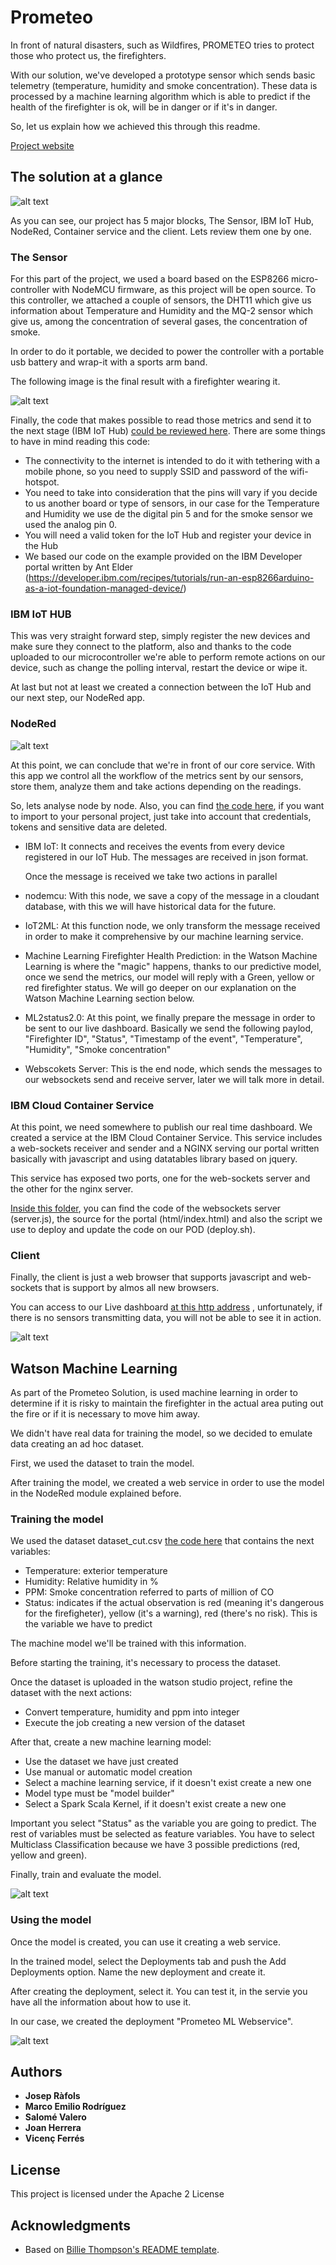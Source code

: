 # Prometeo


In front of natural disasters, such as Wildfires, PROMETEO tries to protect those who protect us, the firefighters.

With our solution, we've developed a prototype sensor which sends basic telemetry (temperature, humidity and smoke concentration). These data is processed by a machine learning algorithm which is able to predict if the health of the firefighter is ok, will be in danger or if it's in danger.

So, let us explain how we achieved this through this readme.

[Project website](https://github.com/joraco-dev/prometeo)

## The solution at a glance

![alt text](https://github.com/joraco-dev/prometeo/blob/master/content/Presentation.png)

As you can see, our project has 5 major blocks, The Sensor, IBM IoT Hub, NodeRed, Container service and the client. Lets review them one by one.

### The Sensor

For this part of the project, we used a board based on the ESP8266 micro-controller with NodeMCU firmware, as this project will be open source. To this controller, we attached a couple of sensors, the DHT11 which give us information about Temperature and Humidity and the MQ-2 sensor which give us, among the concentration of several gases, the concentration of smoke.

In order to do it portable, we decided to power the controller with a portable usb battery and wrap-it with a sports arm band.

The following image is the final result with a firefighter wearing it.

![alt text](https://github.com/joraco-dev/prometeo/blob/master/content/sensor.png)

Finally, the code that makes possible to read those metrics and send it to the next stage (IBM IoT Hub) [could be reviewed here](https://github.com/joraco-dev/prometeo/blob/master/sensor/sensor.c). There are some things to have in mind reading this code:
	
- The connectivity to the internet is intended to do it with tethering with a mobile phone, so you need to supply SSID and password of the wifi-hotspot.
- You need to take into consideration that the pins will vary if you decide to us another board or type of sensors, in our case for the Temperature and Humidity we use de the digital pin 5 and for the smoke sensor we used the analog pin 0.
- You will need a valid token for the IoT Hub and register your device in the Hub
- We based our code on the example provided on the IBM Developer portal written by Ant Elder (https://developer.ibm.com/recipes/tutorials/run-an-esp8266arduino-as-a-iot-foundation-managed-device/)
	

### IBM IoT HUB

This was very straight forward step, simply register the new devices and make sure they connect to the platform, also and thanks to the code uploaded to our microcontroller we're able to perform remote actions on our device, such as change the polling interval, restart the device or wipe it.

At last but not at least we created a connection between the IoT Hub and our next step, our NodeRed app.


### NodeRed

![alt text](https://github.com/joraco-dev/prometeo/blob/master/content/nodered.png)

At this point, we can conclude that we're in front of our core service. With this app we control all the workflow of the metrics sent by our sensors, store them, analyze them and take actions depending on the readings.

So, lets analyse node by node. Also, you can find [the code here](https://github.com/joraco-dev/prometeo/blob/master/nodered/node.yml), if you want to import to your personal project, just take into account that credentials, tokens and sensitive data are deleted.

- IBM IoT: It connects and receives the events from every device registered in our IoT Hub. The messages are received in json format.
	
	Once the message is received we take two actions in parallel
- nodemcu: With this node, we save a copy of the message in a cloudant database, with this we will have historical data for the future.
- IoT2ML: At this function node, we only transform the message received in order to make it comprehensive by our machine learning service.
	
- Machine Learning Firefighter Health Prediction: in the Watson Machine Learning is where the "magic" happens, thanks to our predictive model, once we send the metrics, our model will reply with a Green, yellow or red firefighter status. We will go deeper on our explanation on the Watson Machine Learning section below.

- ML2status2.0: At this point, we finally prepare the message in order to be sent to our live dashboard. Basically we send the following paylod, "Firefighter ID", "Status", "Timestamp of the event", "Temperature", "Humidity", "Smoke concentration"

- Webscokets Server: This is the end node, which sends the messages to our websockets send and receive server, later we will talk more in detail.


### IBM Cloud Container Service

At this point, we need somewhere to publish our real time dashboard. We created a service at the IBM Cloud Container Service. This service includes a web-sockets receiver and sender and a NGINX serving our portal written basically with javascript and using datatables library based on jquery.

This service has exposed two ports, one for the web-sockets server and the other for the nginx server.

[Inside this folder](https://github.com/joraco-dev/prometeo/tree/master/server), you can find the code of the websockets server (server.js), the source for the portal (html/index.html) and also the script we use to deploy and update the code on our POD (deploy.sh).

### Client

Finally, the client is just a web browser that supports javascript and web-sockets that is support by almos all new browsers.

You can access to our Live dashboard [at this http address](http://169.51.194.198:32134/index.html) , unfortunately, if there is no sensors transmitting data, you will not be able to see it in action.

![alt text](https://github.com/joraco-dev/prometeo/blob/master/content/portal.png)



## Watson Machine Learning

As part of the Prometeo Solution, is used machine learning in order to determine if it is risky to maintain the firefighter in the actual area puting out the fire or if it is necessary to move him away.

We didn't have real data for training the model, so we decided to emulate data creating an ad hoc dataset.

First, we used the dataset to train the model.

After training the model, we created a web service in order to use the model in the NodeRed module explained before.


### Training the model

We used the dataset dataset_cut.csv [the code here](https://github.com/joraco-dev/prometeo/blob/content/dataset_cut.csv) that contains the next variables:

- Temperature: exterior temperature
- Humidity: Relative humidity in %
- PPM: Smoke concentration referred to parts of million of CO
- Status: indicates if the actual observation is red (meaning it's dangerous for the firefigheter), yellow (it's a warning), red (there's no risk). This is the variable we have to predict

The machine model we'll be trained with this information.

Before starting the training, it's necessary to process the dataset.

Once the dataset is uploaded in the watson studio project, refine the dataset with the next actions:
- Convert temperature, humidity and ppm into integer
- Execute the job creating a new version of the dataset

After that, create a new machine learning model:
- Use the dataset we have just created
- Use manual or automatic model creation
- Select a machine learning service, if it doesn't exist create a new one
- Model type must be "model builder"
- Select a Spark Scala Kernel, if it doesn't exist create a new one

Important you select "Status" as the variable you are going to predict. The rest of variables must be selected as feature variables. You have to select Multiclass Classification because we have 3 possible predictions (red, yellow and green).

Finally, train and evaluate the model.


![alt text](https://github.com/joraco-dev/prometeo/blob/master/content/Model_training.png)


### Using the model

Once the model is created, you can use it creating a web service.

In the trained model, select the Deployments tab and push the Add Deployments option. Name the new deployment and create it.

After creating the deployment, select it. You can test it, in the servie you have all the information about how to use it.

In our case, we created the deployment "Prometeo ML Webservice".

![alt text](https://github.com/joraco-dev/prometeo/blob/master/content/Model_deployment.png)



## Authors

* **Josep Ràfols**
* **Marco Emilio Rodríguez**
* **Salomé Valero**
* **Joan Herrera**
* **Vicenç Ferrés**


## License

This project is licensed under the Apache 2 License

## Acknowledgments

* Based on [Billie Thompson's README template](https://gist.github.com/PurpleBooth/109311bb0361f32d87a2).


